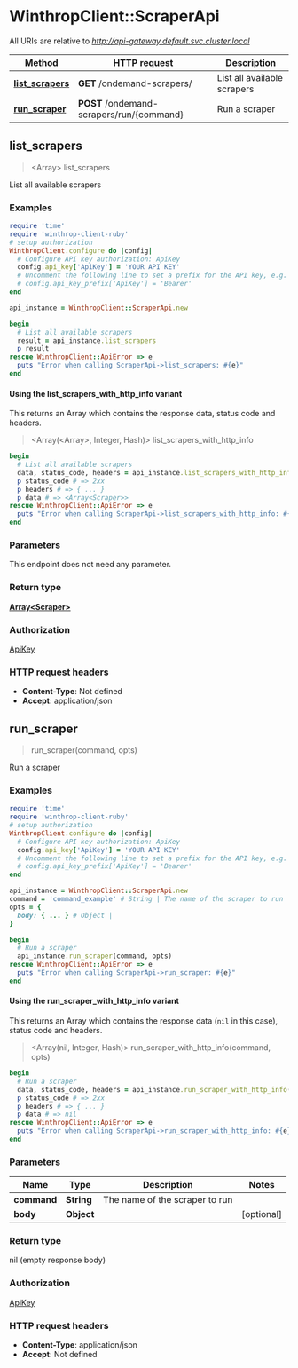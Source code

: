 # WinthropClient::ScraperApi

All URIs are relative to *http://api-gateway.default.svc.cluster.local*

| Method | HTTP request | Description |
| ------ | ------------ | ----------- |
| [**list_scrapers**](ScraperApi.md#list_scrapers) | **GET** /ondemand-scrapers/ | List all available scrapers |
| [**run_scraper**](ScraperApi.md#run_scraper) | **POST** /ondemand-scrapers/run/{command} | Run a scraper |


## list_scrapers

> <Array<Scraper>> list_scrapers

List all available scrapers

### Examples

```ruby
require 'time'
require 'winthrop-client-ruby'
# setup authorization
WinthropClient.configure do |config|
  # Configure API key authorization: ApiKey
  config.api_key['ApiKey'] = 'YOUR API KEY'
  # Uncomment the following line to set a prefix for the API key, e.g. 'Bearer' (defaults to nil)
  # config.api_key_prefix['ApiKey'] = 'Bearer'
end

api_instance = WinthropClient::ScraperApi.new

begin
  # List all available scrapers
  result = api_instance.list_scrapers
  p result
rescue WinthropClient::ApiError => e
  puts "Error when calling ScraperApi->list_scrapers: #{e}"
end
```

#### Using the list_scrapers_with_http_info variant

This returns an Array which contains the response data, status code and headers.

> <Array(<Array<Scraper>>, Integer, Hash)> list_scrapers_with_http_info

```ruby
begin
  # List all available scrapers
  data, status_code, headers = api_instance.list_scrapers_with_http_info
  p status_code # => 2xx
  p headers # => { ... }
  p data # => <Array<Scraper>>
rescue WinthropClient::ApiError => e
  puts "Error when calling ScraperApi->list_scrapers_with_http_info: #{e}"
end
```

### Parameters

This endpoint does not need any parameter.

### Return type

[**Array&lt;Scraper&gt;**](Scraper.md)

### Authorization

[ApiKey](../README.md#ApiKey)

### HTTP request headers

- **Content-Type**: Not defined
- **Accept**: application/json


## run_scraper

> run_scraper(command, opts)

Run a scraper

### Examples

```ruby
require 'time'
require 'winthrop-client-ruby'
# setup authorization
WinthropClient.configure do |config|
  # Configure API key authorization: ApiKey
  config.api_key['ApiKey'] = 'YOUR API KEY'
  # Uncomment the following line to set a prefix for the API key, e.g. 'Bearer' (defaults to nil)
  # config.api_key_prefix['ApiKey'] = 'Bearer'
end

api_instance = WinthropClient::ScraperApi.new
command = 'command_example' # String | The name of the scraper to run
opts = {
  body: { ... } # Object | 
}

begin
  # Run a scraper
  api_instance.run_scraper(command, opts)
rescue WinthropClient::ApiError => e
  puts "Error when calling ScraperApi->run_scraper: #{e}"
end
```

#### Using the run_scraper_with_http_info variant

This returns an Array which contains the response data (`nil` in this case), status code and headers.

> <Array(nil, Integer, Hash)> run_scraper_with_http_info(command, opts)

```ruby
begin
  # Run a scraper
  data, status_code, headers = api_instance.run_scraper_with_http_info(command, opts)
  p status_code # => 2xx
  p headers # => { ... }
  p data # => nil
rescue WinthropClient::ApiError => e
  puts "Error when calling ScraperApi->run_scraper_with_http_info: #{e}"
end
```

### Parameters

| Name | Type | Description | Notes |
| ---- | ---- | ----------- | ----- |
| **command** | **String** | The name of the scraper to run |  |
| **body** | **Object** |  | [optional] |

### Return type

nil (empty response body)

### Authorization

[ApiKey](../README.md#ApiKey)

### HTTP request headers

- **Content-Type**: application/json
- **Accept**: Not defined


